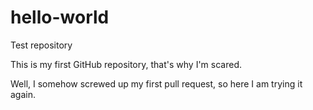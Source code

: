 # hello-world
Test repository

This is my first GitHub repository, that's why I'm scared. 

Well, I somehow screwed up my first pull request, so here I am trying it again.
